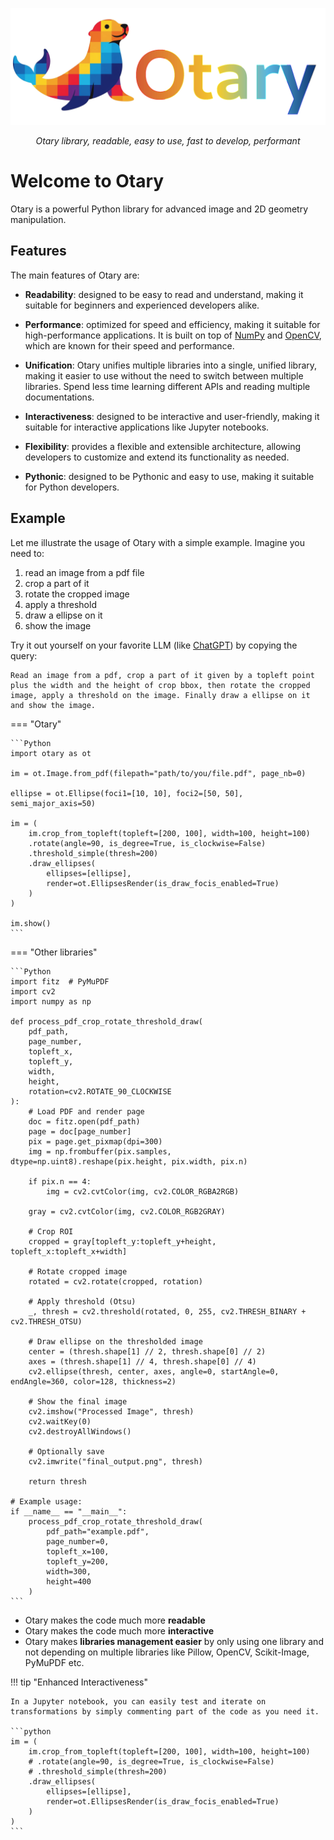 <p align="center">
  <a href="">
    <img src="img/logo-withname-bg-transparent.png" alt="Otary">
</a>
</p>

<p align="center">
    <em>Otary library, readable, easy to use, fast to develop, performant</em>
</p>

# Welcome to Otary

Otary is a powerful Python library for advanced image and 2D geometry manipulation.

## Features

The main features of Otary are:

- **Readability**: designed to be easy to read and understand, making it suitable for beginners and experienced developers alike.

- **Performance**: optimized for speed and efficiency, making it suitable for high-performance applications. It is built on top of [NumPy](https://numpy.org) and [OpenCV](https://opencv.org), which are known for their speed and performance.

- **Unification**: Otary unifies multiple libraries into a single, unified library, making it easier to use without the need to switch between multiple libraries. Spend less time learning different APIs and reading multiple documentations.

- **Interactiveness**: designed to be interactive and user-friendly, making it suitable for interactive applications like Jupyter notebooks.

- **Flexibility**: provides a flexible and extensible architecture, allowing developers to customize and extend its functionality as needed.

- **Pythonic**: designed to be Pythonic and easy to use, making it suitable for Python developers. 

## Example

Let me illustrate the usage of Otary with a simple example. Imagine you need to:

1. read an image from a pdf file
2. crop a part of it
3. rotate the cropped image
4. apply a threshold
5. draw a ellipse on it
6. show the image

Try it out yourself on your favorite LLM (like [ChatGPT](https://chatgpt.com/)) by copying the query:

```text
Read an image from a pdf, crop a part of it given by a topleft point plus the width and the height of crop bbox, then rotate the cropped image, apply a threshold on the image. Finally draw a ellipse on it and show the image.
```

=== "Otary"

    ```Python
    import otary as ot

    im = ot.Image.from_pdf(filepath="path/to/you/file.pdf", page_nb=0)

    ellipse = ot.Ellipse(foci1=[10, 10], foci2=[50, 50], semi_major_axis=50)

    im = (
        im.crop_from_topleft(topleft=[200, 100], width=100, height=100)
        .rotate(angle=90, is_degree=True, is_clockwise=False)
        .threshold_simple(thresh=200)
        .draw_ellipses(
            ellipses=[ellipse],
            render=ot.EllipsesRender(is_draw_focis_enabled=True)
        )
    )

    im.show()
    ```

=== "Other libraries"

    ```Python
    import fitz  # PyMuPDF
    import cv2
    import numpy as np

    def process_pdf_crop_rotate_threshold_draw(
        pdf_path,
        page_number,
        topleft_x,
        topleft_y,
        width,
        height,
        rotation=cv2.ROTATE_90_CLOCKWISE
    ):
        # Load PDF and render page
        doc = fitz.open(pdf_path)
        page = doc[page_number]
        pix = page.get_pixmap(dpi=300)
        img = np.frombuffer(pix.samples, dtype=np.uint8).reshape(pix.height, pix.width, pix.n)

        if pix.n == 4:
            img = cv2.cvtColor(img, cv2.COLOR_RGBA2RGB)

        gray = cv2.cvtColor(img, cv2.COLOR_RGB2GRAY)

        # Crop ROI
        cropped = gray[topleft_y:topleft_y+height, topleft_x:topleft_x+width]

        # Rotate cropped image
        rotated = cv2.rotate(cropped, rotation)

        # Apply threshold (Otsu)
        _, thresh = cv2.threshold(rotated, 0, 255, cv2.THRESH_BINARY + cv2.THRESH_OTSU)

        # Draw ellipse on the thresholded image
        center = (thresh.shape[1] // 2, thresh.shape[0] // 2)
        axes = (thresh.shape[1] // 4, thresh.shape[0] // 4)
        cv2.ellipse(thresh, center, axes, angle=0, startAngle=0, endAngle=360, color=128, thickness=2)

        # Show the final image
        cv2.imshow("Processed Image", thresh)
        cv2.waitKey(0)
        cv2.destroyAllWindows()

        # Optionally save
        cv2.imwrite("final_output.png", thresh)

        return thresh

    # Example usage:
    if __name__ == "__main__":
        process_pdf_crop_rotate_threshold_draw(
            pdf_path="example.pdf",
            page_number=0,
            topleft_x=100,
            topleft_y=200,
            width=300,
            height=400
        )
    ```

- Otary makes the code much more **readable**
- Otary makes the code much more **interactive**
- Otary makes **libraries management easier** by only using one library and not depending on multiple libraries like Pillow, OpenCV, Scikit-Image, PyMuPDF etc.

!!! tip "Enhanced Interactiveness"

    In a Jupyter notebook, you can easily test and iterate on transformations by simply commenting part of the code as you need it.

    ```python
    im = (
        im.crop_from_topleft(topleft=[200, 100], width=100, height=100)
        # .rotate(angle=90, is_degree=True, is_clockwise=False)
        # .threshold_simple(thresh=200)
        .draw_ellipses(
            ellipses=[ellipse],
            render=ot.EllipsesRender(is_draw_focis_enabled=True)
        )
    )
    ```
